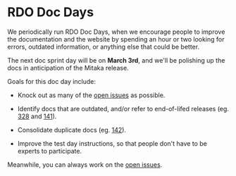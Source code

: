 # RDO Doc Days

We periodically run RDO Doc Days, when we encourage people to improve
the documentation and the website by spending an hour or two looking for
errors, outdated information, or anything else that could be better.

The next doc sprint day will be on **March 3rd**, and we'll be polishing
up the docs in anticipation of the Mitaka release.

Goals for this doc day include:

* Knock out as many of the [open issues](https://github.com/redhat-openstack/website/issues) as possible.

* Identify docs that are outdated, and/or refer to end-of-lifed releases (eg. [328](https://github.com/redhat-openstack/website/issues/328) and [141](https://github.com/redhat-openstack/website/issues/141)).

* Consolidate duplicate docs (eg. [142](https://github.com/redhat-openstack/website/issues/142)).

* Improve the test day instructions, so that people don't have to be experts to participate.

Meanwhile, you can always work on the [open issues](https://github.com/redhat-openstack/website/issues).

